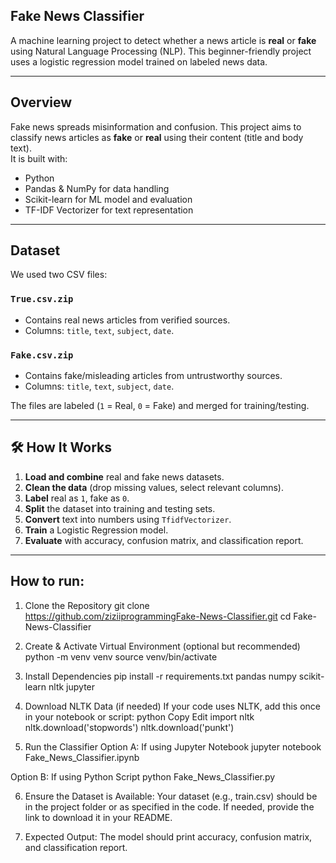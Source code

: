 ## Fake News Classifier

A machine learning project to detect whether a news article is **real** or **fake** using Natural Language Processing (NLP). This beginner-friendly project uses a logistic regression model trained on labeled news data.

---

## Overview

Fake news spreads misinformation and confusion. This project aims to classify news articles as **fake** or **real** using their content (title and body text).  
It is built with:
- Python 
- Pandas & NumPy for data handling
- Scikit-learn for ML model and evaluation
- TF-IDF Vectorizer for text representation

---

## Dataset

We used two CSV files:  

### `True.csv.zip`
- Contains real news articles from verified sources.
- Columns: `title`, `text`, `subject`, `date`.

### `Fake.csv.zip`
- Contains fake/misleading articles from untrustworthy sources.
- Columns: `title`, `text`, `subject`, `date`.

The files are labeled (`1` = Real, `0` = Fake) and merged for training/testing.

---

## 🛠️ How It Works

1. **Load and combine** real and fake news datasets.
2. **Clean the data** (drop missing values, select relevant columns).
3. **Label** real as `1`, fake as `0`.
4. **Split** the dataset into training and testing sets.
5. **Convert** text into numbers using `TfidfVectorizer`.
6. **Train** a Logistic Regression model.
7. **Evaluate** with accuracy, confusion matrix, and classification report.

---
## How to run:

1. Clone the Repository
git clone https://github.com/ziziiprogrammingFake-News-Classifier.git
cd Fake-News-Classifier

2. Create & Activate Virtual Environment (optional but recommended)
python -m venv venv
source venv/bin/activate

3. Install Dependencies
pip install -r requirements.txt
pandas
numpy
scikit-learn
nltk
jupyter

4. Download NLTK Data (if needed)
If your code uses NLTK, add this once in your notebook or script:
python
Copy
Edit
import nltk
nltk.download('stopwords')
nltk.download('punkt')

5. Run the Classifier
Option A: If using Jupyter Notebook
jupyter notebook Fake_News_Classifier.ipynb

Option B: If using Python Script
python Fake_News_Classifier.py

6. Ensure the Dataset is Available:
Your dataset (e.g., train.csv) should be in the project folder or as specified in the code. If needed, provide the link to download it in your README.

7. Expected Output:
The model should print accuracy, confusion matrix, and classification report.

